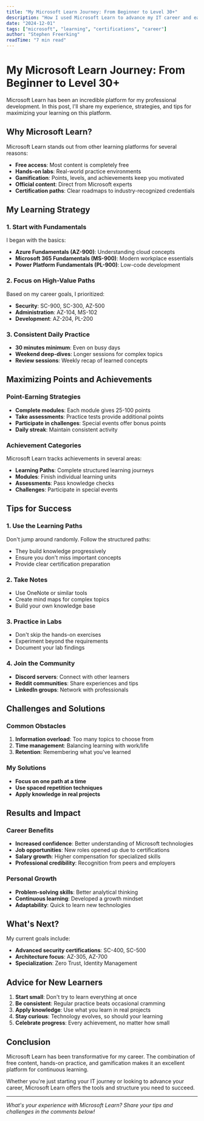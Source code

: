 ```yaml
---
title: "My Microsoft Learn Journey: From Beginner to Level 30+"
description: "How I used Microsoft Learn to advance my IT career and earn valuable certifications"
date: "2024-12-01"
tags: ["microsoft", "learning", "certifications", "career"]
author: "Stephen Freerking"
readTime: "7 min read"
---
```


# My Microsoft Learn Journey: From Beginner to Level 30+

Microsoft Learn has been an incredible platform for my professional development. In this post, I'll share my experience, strategies, and tips for maximizing your learning on this platform.

## Why Microsoft Learn?

Microsoft Learn stands out from other learning platforms for several reasons:

- **Free access**: Most content is completely free
- **Hands-on labs**: Real-world practice environments
- **Gamification**: Points, levels, and achievements keep you motivated
- **Official content**: Direct from Microsoft experts
- **Certification paths**: Clear roadmaps to industry-recognized credentials

## My Learning Strategy

### 1. Start with Fundamentals
I began with the basics:
- **Azure Fundamentals (AZ-900)**: Understanding cloud concepts
- **Microsoft 365 Fundamentals (MS-900)**: Modern workplace essentials
- **Power Platform Fundamentals (PL-900)**: Low-code development

### 2. Focus on High-Value Paths
Based on my career goals, I prioritized:
- **Security**: SC-900, SC-300, AZ-500
- **Administration**: AZ-104, MS-102
- **Development**: AZ-204, PL-200

### 3. Consistent Daily Practice
- **30 minutes minimum**: Even on busy days
- **Weekend deep-dives**: Longer sessions for complex topics
- **Review sessions**: Weekly recap of learned concepts

## Maximizing Points and Achievements

### Point-Earning Strategies
- **Complete modules**: Each module gives 25-100 points
- **Take assessments**: Practice tests provide additional points
- **Participate in challenges**: Special events offer bonus points
- **Daily streak**: Maintain consistent activity

### Achievement Categories
Microsoft Learn tracks achievements in several areas:
- **Learning Paths**: Complete structured learning journeys
- **Modules**: Finish individual learning units
- **Assessments**: Pass knowledge checks
- **Challenges**: Participate in special events

## Tips for Success

### 1. Use the Learning Paths
Don't jump around randomly. Follow the structured paths:
- They build knowledge progressively
- Ensure you don't miss important concepts
- Provide clear certification preparation

### 2. Take Notes
- Use OneNote or similar tools
- Create mind maps for complex topics
- Build your own knowledge base

### 3. Practice in Labs
- Don't skip the hands-on exercises
- Experiment beyond the requirements
- Document your lab findings

### 4. Join the Community
- **Discord servers**: Connect with other learners
- **Reddit communities**: Share experiences and tips
- **LinkedIn groups**: Network with professionals

## Challenges and Solutions

### Common Obstacles
1. **Information overload**: Too many topics to choose from
2. **Time management**: Balancing learning with work/life
3. **Retention**: Remembering what you've learned

### My Solutions
- **Focus on one path at a time**
- **Use spaced repetition techniques**
- **Apply knowledge in real projects**

## Results and Impact

### Career Benefits
- **Increased confidence**: Better understanding of Microsoft technologies
- **Job opportunities**: New roles opened up due to certifications
- **Salary growth**: Higher compensation for specialized skills
- **Professional credibility**: Recognition from peers and employers

### Personal Growth
- **Problem-solving skills**: Better analytical thinking
- **Continuous learning**: Developed a growth mindset
- **Adaptability**: Quick to learn new technologies

## What's Next?

My current goals include:
- **Advanced security certifications**: SC-400, SC-500
- **Architecture focus**: AZ-305, AZ-700
- **Specialization**: Zero Trust, Identity Management

## Advice for New Learners

1. **Start small**: Don't try to learn everything at once
2. **Be consistent**: Regular practice beats occasional cramming
3. **Apply knowledge**: Use what you learn in real projects
4. **Stay curious**: Technology evolves, so should your learning
5. **Celebrate progress**: Every achievement, no matter how small

## Conclusion

Microsoft Learn has been transformative for my career. The combination of free content, hands-on practice, and gamification makes it an excellent platform for continuous learning.

Whether you're just starting your IT journey or looking to advance your career, Microsoft Learn offers the tools and structure you need to succeed.

---

*What's your experience with Microsoft Learn? Share your tips and challenges in the comments below!*
